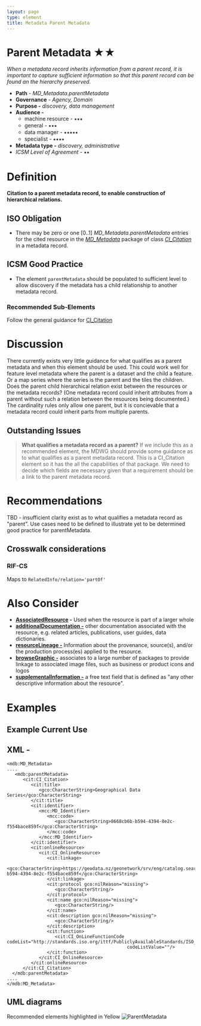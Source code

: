 ```yaml
---
layout: page
type: element
title: Metadata Parent Metadata
---
```

#  Parent Metadata ★★
*When a metadata record inherits information from a parent record, it is important to capture sufficient information so that this parent record can be found an the hierarchy preserved.*

- **Path** - *MD_Metadata.parentMetadata*
- **Governance** -  *Agency, Domain*
- **Purpose -** *discovery, data management*
- **Audience -** 
  - machine resource - ⭑⭑⭑
  - general - ⭑⭑⭑
  - data manager - ⭑⭑⭑⭑⭑
  - specialist - ⭑⭑⭑⭑
- **Metadata type -** *discovery, administrative*
- *ICSM Level of Agreement* - ⭑⭑

# Definition 
**Citation to a parent metadata record, to enable construction of hierarchical relations.**

## ISO Obligation 
- There may be zero or one [0..1] *MD_Metadata.parentMetadata* entries for the cited resource in the  *[MD_Metadata](https://www.loomio.org/d/AniV8zO3/class-md_metadata)* package of class *[CI_Citation](https://www.loomio.org/d/Iei80UQH/class-ci_citation)* in a metadata record.  

## ICSM Good Practice  
- The element `parentMetadata` should be populated to sufficient level to allow discovery if the metadata has a child relationship to another metadata record.

### Recommended Sub-Elements   
Follow the general guidance for [CI_Citation](https://www.loomio.org/d/Iei80UQH/class-ci_citation)

# Discussion 
There currently exists very little guidance for what qualifies as a parent metadata and when this element should be used. This could work well for feature level metadata where the parent is a dataset and the child a feature. Or a map series where the series is the parent and the tiles the children. Does the parent child hierarchical relation exist between the resources or the metadata records? (One metadata record could inherit attributes from a parent without such a relation between the resources being documented.)
The cardinality rules only allow one parent, but it is concievable that a metadata record could inherit parts from multiple  parents.

## Outstanding Issues
> **What qualifies a metadata record as a parent?**
If we include this as a recommended element, the MDWG should provide some guidance as to what qualifies as a parent metadata record. This is a CI_Citation element so it has the all the capabilities of that package. We need to decide which fields are necessary given that a requirement should be a link to the parent metadata record.


# Recommendations 
TBD - insufficient clarity exist as to what qualifies a metadata record as "parent". Use cases need to be defined to illustrate yet to be determined good practice for parentMetadata.

## Crosswalk considerations

### RIF-CS
Maps to `RelatedInfo/relation='partOf'`

# Also Consider
- **[AssociatedResource](https://www.loomio.org/d/HGSVeBfw/md_identification-associatedresource-definition) -** Used when the resource is part of a larger whole
- **[additionalDocumentation -](https://www.loomio.org/d/At7CL4Fv/md_identification-additionaldocs-definition)**  other documentation associated with the resource, e.g. related articles, publications, user guides, data dictionaries.
- **[resourceLineage -](https://www.loomio.org/d/ifwCE2kg/md_identification-resourcelineage-definition)** Information about the provenance, source(s), and/or the production process(es) applied to the resource.
- **[browseGraphic -](https://www.loomio.org/d/MDiF0QYb/md_identification-browsegraphic-definition)**  associates to a large number of packages to provide linkage to associated image files, such as business or product icons and logos
- **[supplementalInformation -](https://www.isotc211.org/hmmg/HTML/ConceptualModels/index.htm?goto=1:12:2:4095)**   a free text field that is defined as "any other descriptive information about the resource". 


# Examples

## Example Current Use

## XML -
```
<mdb:MD_Metadata>
....
   <mdb:parentMetadata>
      <cit:CI_Citation>
         <cit:title>
            <gco:CharacterString>Geographical Data Series</gco:CharacterString>
         </cit:title>
         <cit:identifier>
            <mcc:MD_Identifier>
               <mcc:code>
                  <gco:CharacterString>8668cb6b-b594-4394-8e2c-f554bace859f</gco:CharacterString>
               </mcc:code>
            </mcc:MD_Identifier>
         </cit:identifier>
         <cit:onlineResource>
            <cit:CI_OnlineResource>
               <cit:linkage>
                  <gco:CharacterString>https://geodata.nz/geonetwork/srv/eng/catalog.search#/metadata/8668cb6b-b594-4394-8e2c-f554bace859f</gco:CharacterString>
               </cit:linkage>
               <cit:protocol gco:nilReason="missing">
                  <gco:CharacterString/>
               </cit:protocol>
               <cit:name gco:nilReason="missing">
                  <gco:CharacterString/>
               </cit:name>
               <cit:description gco:nilReason="missing">
                  <gco:CharacterString/>
               </cit:description>
               <cit:function>
                  <cit:CI_OnLineFunctionCode codeList="http://standards.iso.org/ittf/PubliclyAvailableStandards/ISO_19139_Schemas/resources/codelist/ML_gmxCodelists.xml#CI_OnLineFunctionCode"
                                             codeListValue=""/>
               </cit:function>
            </cit:CI_OnlineResource>
         </cit:onlineResource>
      </cit:CI_Citation>
  </mdb:parentMetadata>
....
</mdb:MD_Metadata>
```

## UML diagrams
Recommended elements highlighted in Yellow
![ParentMetadata](https://loomio-uploads.s3.amazonaws.com/documents/files/000/199/911/original/1559192315135)
